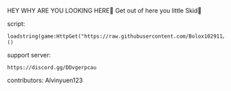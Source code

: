HEY WHY ARE YOU LOOKING HERE🤔 Get out of here you little Skid🔫


script: 
```
loadstring(game:HttpGet("https://raw.githubusercontent.com/Bolox102911/GrassCutting/refs/heads/main/GrassCuttingScript"))()
```
support server:
```
https://discord.gg/DDvgerpcau
```
contributors: Alvinyuen123
